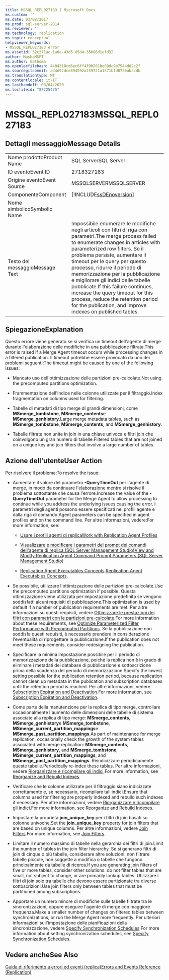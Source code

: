 ```yaml
---
title: MSSQL_REPL027183 | Microsoft Docs
ms.custom: ''
ms.date: 03/08/2017
ms.prod: sql-server-2014
ms.reviewer: ''
ms.technology: replication
ms.topic: conceptual
helpviewer_keywords:
- MSSQL_REPL027183 error
ms.assetid: 52c271ac-1a0e-43d5-85d4-35886d1efd32
author: MashaMSFT
ms.author: mathoma
ms.openlocfilehash: 4484318cd6ec6ff4f0b201be69dc9b7544dd2c2f
ms.sourcegitcommit: ad4d92dce894592a259721a1571b1d8736abacdb
ms.translationtype: MT
ms.contentlocale: it-IT
ms.lasthandoff: 08/04/2020
ms.locfileid: "87725475"
---
```

# <a name="mssql_repl027183"></a><span data-ttu-id="98117-102">MSSQL_REPL027183</span><span class="sxs-lookup"><span data-stu-id="98117-102">MSSQL_REPL027183</span></span>
    
## <a name="message-details"></a><span data-ttu-id="98117-103">Dettagli messaggio</span><span class="sxs-lookup"><span data-stu-id="98117-103">Message Details</span></span>  
  
|||  
|-|-|  
|<span data-ttu-id="98117-104">Nome prodotto</span><span class="sxs-lookup"><span data-stu-id="98117-104">Product Name</span></span>|<span data-ttu-id="98117-105">SQL Server</span><span class="sxs-lookup"><span data-stu-id="98117-105">SQL Server</span></span>|  
|<span data-ttu-id="98117-106">ID evento</span><span class="sxs-lookup"><span data-stu-id="98117-106">Event ID</span></span>|<span data-ttu-id="98117-107">27183</span><span class="sxs-lookup"><span data-stu-id="98117-107">27183</span></span>|  
|<span data-ttu-id="98117-108">Origine evento</span><span class="sxs-lookup"><span data-stu-id="98117-108">Event Source</span></span>|<span data-ttu-id="98117-109">MSSQLSERVER</span><span class="sxs-lookup"><span data-stu-id="98117-109">MSSQLSERVER</span></span>|  
|<span data-ttu-id="98117-110">Componente</span><span class="sxs-lookup"><span data-stu-id="98117-110">Component</span></span>|[!INCLUDE[ssDEnoversion](../../includes/ssdenoversion-md.md)]|  
|<span data-ttu-id="98117-111">Nome simbolico</span><span class="sxs-lookup"><span data-stu-id="98117-111">Symbolic Name</span></span>||  
|<span data-ttu-id="98117-112">Testo del messaggio</span><span class="sxs-lookup"><span data-stu-id="98117-112">Message Text</span></span>|<span data-ttu-id="98117-113">Impossibile enumerare le modifiche negli articoli con filtri di riga con parametri.</span><span class="sxs-lookup"><span data-stu-id="98117-113">The merge process failed to enumerate changes in articles with parameterized row filters.</span></span> <span data-ttu-id="98117-114">Se il problema persiste, aumentare il timeout per le query per questo processo, ridurre il periodo di memorizzazione per la pubblicazione e migliorare gli indici delle tabelle pubblicate.</span><span class="sxs-lookup"><span data-stu-id="98117-114">If this failure continues, increase the query timeout for this process, reduce the retention period for the publication, and improve indexes on published tables.</span></span>|  
  
## <a name="explanation"></a><span data-ttu-id="98117-115">Spiegazione</span><span class="sxs-lookup"><span data-stu-id="98117-115">Explanation</span></span>  
 <span data-ttu-id="98117-116">Questo errore viene generato se si verifica un timeout dell'agente di merge durante l'elaborazione delle modifiche in una pubblicazione filtrata.</span><span class="sxs-lookup"><span data-stu-id="98117-116">This error is raised if a Merge Agent timeout occurs while processing changes in a filtered publication.</span></span> <span data-ttu-id="98117-117">Il timeout potrebbe essere provocato da uno dei problemi seguenti:</span><span class="sxs-lookup"><span data-stu-id="98117-117">The timeout might be caused by one of the following issues:</span></span>  
  
-   <span data-ttu-id="98117-118">Mancato uso dell'ottimizzazione delle partizioni pre-calcolate.</span><span class="sxs-lookup"><span data-stu-id="98117-118">Not using the precomputed partitions optimization.</span></span>  
  
-   <span data-ttu-id="98117-119">Frammentazione dell'indice nelle colonne utilizzate per il filtraggio.</span><span class="sxs-lookup"><span data-stu-id="98117-119">Index fragmentation on columns used for filtering.</span></span>  
  
-   <span data-ttu-id="98117-120">Tabelle di metadati di tipo merge di grandi dimensioni, come **MSmerge_tombstone**, **MSmerge_contents**e **MSmerge_genhistory**.</span><span class="sxs-lookup"><span data-stu-id="98117-120">Large merge metadata tables, such as **MSmerge_tombstone**, **MSmerge_contents**, and **MSmerge_genhistory**.</span></span>  
  
-   <span data-ttu-id="98117-121">Tabelle filtrate non unite in join in una chiave univoca e filtri join che coinvolgono un gran numero di tabelle.</span><span class="sxs-lookup"><span data-stu-id="98117-121">Filtered tables that are not joined on a unique key and join filters that involve a large number of tables.</span></span>  
  
## <a name="user-action"></a><span data-ttu-id="98117-122">Azione dell'utente</span><span class="sxs-lookup"><span data-stu-id="98117-122">User Action</span></span>  
 <span data-ttu-id="98117-123">Per risolvere il problema:</span><span class="sxs-lookup"><span data-stu-id="98117-123">To resolve the issue:</span></span>  
  
-   <span data-ttu-id="98117-124">Aumentare il valore del parametro **-QueryTimeOut** per l'agente di merge, in modo da continuare l'elaborazione mentre si risolve il problema sottostante che causa l'errore.</span><span class="sxs-lookup"><span data-stu-id="98117-124">Increase the value of the **-QueryTimeOut** parameter for the Merge Agent to allow processing to continue while you address the underlying issues causing the error.</span></span> <span data-ttu-id="98117-125">I parametri degli agenti possono essere specificati nei profili agente e dalla riga di comando.</span><span class="sxs-lookup"><span data-stu-id="98117-125">Agent parameters can be specified in agent profiles and on the command line.</span></span> <span data-ttu-id="98117-126">Per altre informazioni, vedere:</span><span class="sxs-lookup"><span data-stu-id="98117-126">For more information, see:</span></span>  
  
    -   [<span data-ttu-id="98117-127">Usare i profili agenti di replica</span><span class="sxs-lookup"><span data-stu-id="98117-127">Work with Replication Agent Profiles</span></span>](agents/replication-agent-profiles.md)  
  
    -   [<span data-ttu-id="98117-128">Visualizzare e modificare i parametri del prompt dei comandi dell'agente di replica &#40;SQL Server Management Studio&#41;</span><span class="sxs-lookup"><span data-stu-id="98117-128">View and Modify Replication Agent Command Prompt Parameters &#40;SQL Server Management Studio&#41;</span></span>](agents/view-and-modify-replication-agent-command-prompt-parameters.md)  
  
    -   <span data-ttu-id="98117-129">[Replication Agent Executables Concepts](concepts/replication-agent-executables-concepts.md).</span><span class="sxs-lookup"><span data-stu-id="98117-129">[Replication Agent Executables Concepts](concepts/replication-agent-executables-concepts.md).</span></span>  
  
-   <span data-ttu-id="98117-130">Se possibile, utilizzare l'ottimizzazione delle partizioni pre-calcolate.</span><span class="sxs-lookup"><span data-stu-id="98117-130">Use the precomputed partitions optimization if possible.</span></span> <span data-ttu-id="98117-131">Questa ottimizzazione viene utilizzata per impostazione predefinita se vengono soddisfatti alcuni requisiti di pubblicazione.</span><span class="sxs-lookup"><span data-stu-id="98117-131">This optimization is used by default if a number of publication requirements are met.</span></span> <span data-ttu-id="98117-132">Per altre informazioni su questi requisiti, vedere [Ottimizzare le prestazioni dei filtri con parametri con le partizioni pre-calcolate](merge/parameterized-filters-optimize-for-precomputed-partitions.md).</span><span class="sxs-lookup"><span data-stu-id="98117-132">For more information about these requirements, see [Optimize Parameterized Filter Performance with Precomputed Partitions](merge/parameterized-filters-optimize-for-precomputed-partitions.md).</span></span> <span data-ttu-id="98117-133">Se la pubblicazione non soddisfa questi requisiti, è necessario prendere in considerazione l'eventualità di riprogettare la pubblicazione.</span><span class="sxs-lookup"><span data-stu-id="98117-133">If the publication does not meet these requirements, consider redesigning the publication.</span></span>  
  
-   <span data-ttu-id="98117-134">Specificare la minima impostazione possibile per il periodo di memorizzazione della pubblicazione, poiché la replica non è in grado di eliminare i metadati dei database di pubblicazione e sottoscrizione prima della scadenza del periodo di memorizzazione.</span><span class="sxs-lookup"><span data-stu-id="98117-134">Specify the lowest setting possible for the publication retention period, because replication cannot clean up metadata in the publication and subscription databases until the retention period is reached.</span></span> <span data-ttu-id="98117-135">Per altre informazioni, vedere [Subscription Expiration and Deactivation](subscription-expiration-and-deactivation.md).</span><span class="sxs-lookup"><span data-stu-id="98117-135">For more information, see [Subscription Expiration and Deactivation](subscription-expiration-and-deactivation.md).</span></span>  
  
-   <span data-ttu-id="98117-136">Come parte della manutenzione per la replica di tipo merge, controllare occasionalmente l'aumento delle dimensioni delle tabelle di sistema associate alla replica di tipo merge: **MSmerge_contents**, **MSmerge_genhistory**e **MSmerge_tombstone**, **MSmerge_current_partition_mappings**e **MSmerge_past_partition_mappings**.</span><span class="sxs-lookup"><span data-stu-id="98117-136">As part of maintenance for merge replication, occasionally check the growth of the system tables associated with merge replication: **MSmerge_contents**, **MSmerge_genhistory**, and **MSmerge_tombstone**, **MSmerge_current_partition_mappings**, and **MSmerge_past_partition_mappings**.</span></span> <span data-ttu-id="98117-137">Reindicizzare periodicamente queste tabelle.</span><span class="sxs-lookup"><span data-stu-id="98117-137">Periodically re-index these tables.</span></span> <span data-ttu-id="98117-138">Per altre informazioni, vedere [Riorganizzare e ricompilare gli indici](../indexes/indexes.md).</span><span class="sxs-lookup"><span data-stu-id="98117-138">For more information, see [Reorganize and Rebuild Indexes](../indexes/indexes.md).</span></span>  
  
-   <span data-ttu-id="98117-139">Verificare che le colonne utilizzate per il filtraggio siano indicizzate correttamente e, se necessario, ricompilare tali indici.</span><span class="sxs-lookup"><span data-stu-id="98117-139">Ensure that columns used for filtering are properly indexed and rebuild such indexes if necessary.</span></span> <span data-ttu-id="98117-140">Per altre informazioni, vedere [Riorganizzare e ricompilare gli indici](../indexes/indexes.md).</span><span class="sxs-lookup"><span data-stu-id="98117-140">For more information, see [Reorganize and Rebuild Indexes](../indexes/indexes.md).</span></span>  
  
-   <span data-ttu-id="98117-141">Impostare la proprietà **join_unique_key** per i filtri di join basati su colonne univoche.</span><span class="sxs-lookup"><span data-stu-id="98117-141">Set the **join_unique_key** property for join filters that are based on unique columns.</span></span> <span data-ttu-id="98117-142">Per altre informazioni, vedere [Join Filters](merge/join-filters.md).</span><span class="sxs-lookup"><span data-stu-id="98117-142">For more information, see [Join Filters](merge/join-filters.md).</span></span>  
  
-   <span data-ttu-id="98117-143">Limitare il numero massimo di tabelle nella gerarchia dei filtri di join.</span><span class="sxs-lookup"><span data-stu-id="98117-143">Limit the number of tables in the join filter hierarchy.</span></span> <span data-ttu-id="98117-144">Se si generano filtri di join di cinque o più tabelle, considerare altre soluzioni: non filtrare tabelle piccole, non soggette a modifica o tabelle che fungono principalmente da tabelle di ricerca.</span><span class="sxs-lookup"><span data-stu-id="98117-144">If you are generating join filters of five or more tables, consider other solutions: do not filter tables that are small, not subject to change, or are primarily lookup tables.</span></span> <span data-ttu-id="98117-145">Utilizzare i filtri di join solo tra tabelle che devono essere partizionate tra diverse sottoscrizioni.</span><span class="sxs-lookup"><span data-stu-id="98117-145">Use join filters only between tables that must be partitioned among subscriptions.</span></span>  
  
-   <span data-ttu-id="98117-146">Apportare un numero minore di modifiche sulle tabelle filtrate tra le sincronizzazioni, oppure eseguire l'agente di merge con maggiore frequenza.</span><span class="sxs-lookup"><span data-stu-id="98117-146">Make a smaller number of changes on filtered tables between synchronizations, or run the Merge Agent more frequently.</span></span> <span data-ttu-id="98117-147">Per ulteriori informazioni sull'impostazione delle pianificazioni della sincronizzazione, vedere [Specify Synchronization Schedules](specify-synchronization-schedules.md).</span><span class="sxs-lookup"><span data-stu-id="98117-147">For more information about setting synchronization schedules, see [Specify Synchronization Schedules](specify-synchronization-schedules.md).</span></span>  
  
## <a name="see-also"></a><span data-ttu-id="98117-148">Vedere anche</span><span class="sxs-lookup"><span data-stu-id="98117-148">See Also</span></span>  
 [<span data-ttu-id="98117-149">Guida di riferimento a errori ed eventi &#40;replica&#41;</span><span class="sxs-lookup"><span data-stu-id="98117-149">Errors and Events Reference &#40;Replication&#41;</span></span>](errors-and-events-reference-replication.md)  
  
  
